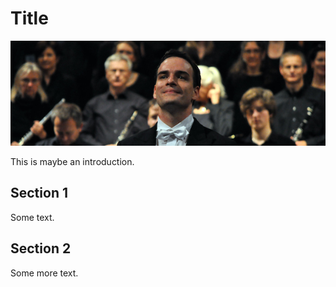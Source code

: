 # Title

![Here should be Sven](images/Sven.jpg)

This is maybe an introduction.


## Section 1

Some text.

## Section 2

Some more text.
